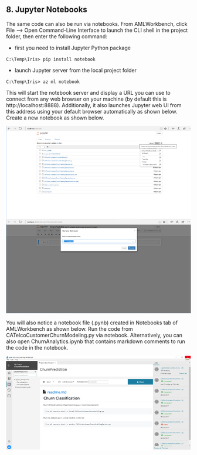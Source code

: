 ## 8. Jupyter Notebooks

The same code can also be run via notebooks. From AMLWorkbench, click File --> Open Command-Line Interface to launch the CLI shell in the project folder, then enter the following command:

* first you need to install Jupyter Python package

```
C:\Temp\Iris> pip install notebook
```

* launch Jupyter server from the local project folder

```
C:\Temp\Iris> az ml notebook
```

This will start the notebook server and display a URL you can use to connect from any web browser on your machine (by default this is http://localhost:8888). Additionally, it also launches Jupyter web UI from this address using your default browser automatically as shown below. Create a new notebook as shown below.

![Jupyterweb](https://github.com/SRIVIDYAMEDURI/Deep-Learning/blob/master/Images/JupyterWeb.png)
![RenameNotebook](https://github.com/SRIVIDYAMEDURI/Deep-Learning/blob/master/Images/RenameNotebook.png)

You will also notice a notebook file (.pynb) created in Notebooks tab of AMLWorkbench as shown below. Run the code from CATelcoCustomerChurnModeling.py via notebook. Alternatively, you can also open ChurnAnalytics.ipynb that contains markdown comments to run the code in the notebook.

![ChurnAnalytics](https://github.com/SRIVIDYAMEDURI/Deep-Learning/blob/master/Images/ChurnAnalytics.png)



